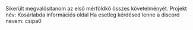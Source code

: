 Sikerült megvalósítanom az első mérföldkő összes követelményét.
Projekt név: Kosárlabda információs oldal
Ha esetleg kérdésed lenne a discord nevem: csipa0